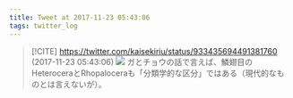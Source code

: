 ```yaml
---
title: Tweet at 2017-11-23 05:43:06
tags: twitter_log
---
```


> [!CITE] https://twitter.com/kaisekiriu/status/933435694491381760 (2017-11-23 05:43:06)
> ![](https://twitter.com/kaisekiriu/status/933435694491381760)
> ガとチョウの話で言えば、鱗翅目のHeteroceraとRhopaloceraも「分類学的な区分」ではある（現代的なものとは言えないが）。
